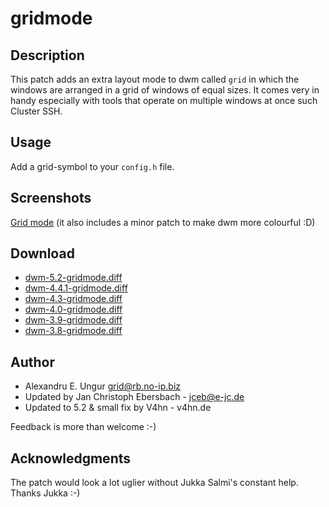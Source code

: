 gridmode
========

Description
-----------
This patch adds an extra layout mode to dwm called `grid` in which the windows
are arranged in a grid of windows of equal sizes. It comes very in handy
especially with tools that operate on multiple windows at once such Cluster
SSH.

Usage
-----
Add a grid-symbol to your `config.h` file.

Screenshots
-----------
[Grid mode](http://dwm.slax.no-ip.biz/dwm4.3.png) (it also includes a minor
patch to make dwm more colourful :D)

Download
--------
* [dwm-5.2-gridmode.diff](https://www.v4hn.de/patches/dwm-5.2-gridmode.diff)
* [dwm-4.4.1-gridmode.diff](https://schot.a-eskwadraat.nl/files/dwm-4.4.1-gridmode.diff)
* [dwm-4.3-gridmode.diff](http://dwm.slax.no-ip.biz/dwm-4.3-gridmode.diff)
* [dwm-4.0-gridmode.diff](http://dwm.slax.no-ip.biz/dwm-4.0-gridmode.diff)
* [dwm-3.9-gridmode.diff](http://dwm.slax.no-ip.biz/dwm-3.9-gridmode.diff)
* [dwm-3.8-gridmode.diff](http://dwm.slax.no-ip.biz/dwm-3.8-gridmode.diff)

Author
------
* Alexandru E. Ungur <grid@rb.no-ip.biz>
* Updated by Jan Christoph Ebersbach - <jceb@e-jc.de>
* Updated to 5.2 & small fix by V4hn - v4hn.de

Feedback is more than welcome :-)

Acknowledgments
---------------
The patch would look a lot uglier without Jukka Salmi's constant help. Thanks
Jukka :-)
